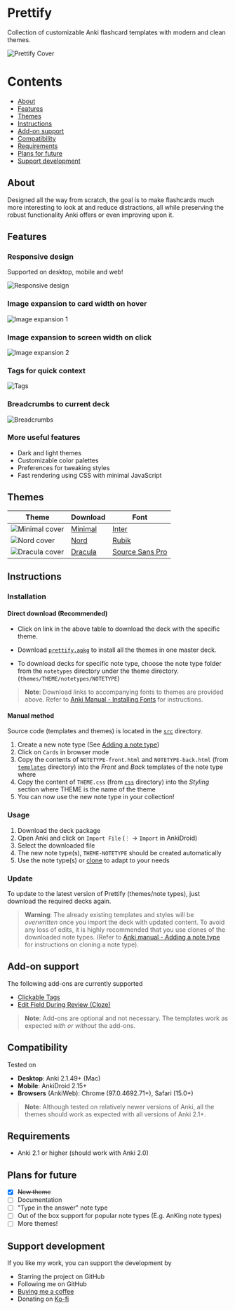 # Prettify

Collection of customizable Anki flashcard templates with modern and clean themes.

![Prettify Cover](res/images/prettify-cover.png)

# Contents

- [About](#about)
- [Features](#features)
- [Themes](#themes)
- [Instructions](#instructions)
- [Add-on support](#add-on-support)
- [Compatibility](#compatibility)
- [Requirements](#requirements)
- [Plans for future](#plans-for-future)
- [Support development](#support-development)

## About

Designed all the way from scratch, the goal is to make flashcards much more interesting to look at and reduce distractions, all while preserving the robust functionality Anki offers or even improving upon it.

## Features

### Responsive design

Supported on desktop, mobile and web!

![Responsive design](res/images/prettify-responsive.png)

### Image expansion to card width on hover

![Image expansion 1](res/gifs/images-1.gif)

### Image expansion to screen width on click

![Image expansion 2](res/gifs/images-2.gif)

### Tags for quick context

![Tags](res/gifs/tags.gif)

### Breadcrumbs to current deck

![Breadcrumbs](res/images/breadcrumbs.png)

### More useful features

- Dark and light themes
- Customizable color palettes
- Preferences for tweaking styles
- Fast rendering using CSS with minimal JavaScript

## Themes

| Theme                                          | Download                                        | Font                                                                 |
| ---------------------------------------------- | ----------------------------------------------- | -------------------------------------------------------------------- |
| ![Minimal cover](res/images/minimal-cover.png) | [Minimal](themes/minimal/prettify-minimal.apkg) | [Inter](https://rsms.me/inter/)                                      |
| ![Nord cover](res/images/nord-cover.png)       | [Nord](themes/nord/prettify-nord.apkg)          | [Rubik](https://fonts.google.com/specimen/Rubik)                     |
| ![Dracula cover](res/images/dracula-cover.png) | [Dracula](themes/dracula/prettify-dracula.apkg) | [Source Sans Pro](https://fonts.google.com/specimen/Source+Sans+Pro) |

## Instructions

### Installation

#### Direct download (Recommended)

- Click on link in the above table to download the deck with the specific theme.

- Download [`prettify.apkg`](prettify.apkg) to install all the themes in one master deck.

- To download decks for specific note type, choose the note type folder from the `notetypes` directory under the theme directory. (`themes/THEME/notetypes/NOTETYPE`)

> **Note**: Download links to accompanying fonts to themes are provided above. Refer to [Anki Manual - Installing Fonts](https://docs.ankiweb.net/templates/styling.html#installing-fonts) for instructions.

#### Manual method

Source code (templates and themes) is located in the [`src`](src) directory.

1. Create a new note type (See [Adding a note type](https://docs.ankiweb.net/editing.html#adding-a-note-type))
2. Click on `Cards` in browser mode
3. Copy the contents of `NOTETYPE-front.html` and `NOTETYPE-back.html` (from [`templates`](src/templates/default/) directory) into the _Front_ and _Back_ templates of the note type where
4. Copy the content of `THEME.css` (from [`css`](/src/styles/css) directory) into the _Styling_ section where THEME is the name of the theme
5. You can now use the new note type in your collection!

### Usage

1. Download the deck package
2. Open Anki and click on `Import File` (`⋮` -> `Import` in AnkiDroid)
3. Select the downloaded file
4. The new note type(s), `THEME-NOTETYPE` should be created automatically
5. Use the note type(s) or [clone](https://docs.ankiweb.net/editing.html#adding-a-note-type) to adapt to your needs

### Update

To update to the latest version of Prettify (themes/note types), just download the required decks again.

> **Warning**: The already existing templates and styles will be _overwritten_ once you import the deck with updated content. To avoid any loss of edits, it is highly recommended that you use clones of the downloaded note types. (Refer to [Anki manual - Adding a note type](https://docs.ankiweb.net/editing.html#adding-a-note-type) for instructions on cloning a note type).

## Add-on support

The following add-ons are currently supported

- [Clickable Tags](https://ankiweb.net/shared/info/1739176371)
- [Edit Field During Review (Cloze)](https://ankiweb.net/shared/info/385888438)

> **Note**: Add-ons are optional and not necessary. The templates work as expected _with or without_ the add-ons.

## Compatibility

Tested on

- **Desktop**: Anki 2.1.49+ (Mac)
- **Mobile**: AnkiDroid 2.15+
- **Browsers** (AnkiWeb): Chrome (97.0.4692.71+), Safari (15.0+)

> **Note**: Although tested on relatively newer versions of Anki, all the themes should work as expected with all versions of Anki 2.1+.

## Requirements

- Anki 2.1 or higher (should work with Anki 2.0)

## Plans for future

- [x] ~~New theme~~
- [ ] Documentation
- [ ] "Type in the answer" note type
- [ ] Out of the box support for popular note types (E.g. AnKing note types)
- [ ] More themes!

## Support development

If you like my work, you can support the development by

- Starring the project on GitHub
- Following me on GitHub
- [Buying me a coffee](https://www.buymeacoffee.com/pranavdeshai)
- Donating on [Ko-fi](https://ko-fi.com/pranavdeshai)
